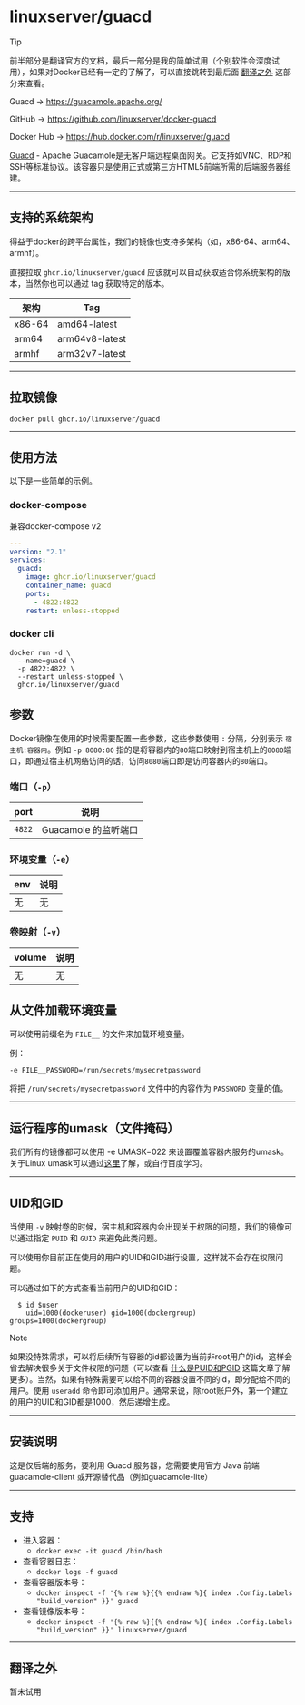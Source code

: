 # linuxserver/guacd

> [!TIP]
>
> 前半部分是翻译官方的文档，最后一部分是我的简单试用（个别软件会深度试用），如果对Docker已经有一定的了解了，可以直接跳转到最后面 [翻译之外](#翻译之外) 这部分来查看。

Guacd → https://guacamole.apache.org/

GitHub → https://github.com/linuxserver/docker-guacd

Docker Hub → https://hub.docker.com/r/linuxserver/guacd

[Guacd](https://guacamole.apache.org/) - Apache Guacamole是无客户端远程桌面网关。它支持如VNC、RDP和SSH等标准协议。该容器只是使用正式或第三方HTML5前端所需的后端服务器组建。

------

## 支持的系统架构

得益于docker的跨平台属性，我们的镜像也支持多架构（如，x86-64、arm64、armhf）。

直接拉取 `ghcr.io/linuxserver/guacd` 应该就可以自动获取适合你系统架构的版本，当然你也可以通过 tag 获取特定的版本。

| 架构   | Tag            |
| ------ | -------------- |
| x86-64 | amd64-latest   |
| arm64  | arm64v8-latest |
| armhf  | arm32v7-latest |

------

## 拉取镜像

```shell
docker pull ghcr.io/linuxserver/guacd
```

------

## 使用方法

以下是一些简单的示例。

### docker-compose

兼容docker-compose v2

```yaml
---
version: "2.1"
services:
  guacd:
    image: ghcr.io/linuxserver/guacd
    container_name: guacd
    ports:
      - 4822:4822
    restart: unless-stopped
```

### docker cli

```shell
docker run -d \
  --name=guacd \
  -p 4822:4822 \
  --restart unless-stopped \
  ghcr.io/linuxserver/guacd
```

## 参数

Docker镜像在使用的时候需要配置一些参数，这些参数使用 `:` 分隔，分别表示 `宿主机:容器内`。例如 `-p 8080:80` 指的是将容器内的`80`端口映射到宿主机上的`8080`端口，即通过宿主机网络访问的话，访问`8080`端口即是访问容器内的`80`端口。

### 端口（`-p`）

| port   | 说明                 |
| ------ | -------------------- |
| `4822` | Guacamole 的监听端口 |

### 环境变量（`-e`）

| env  | 说明 |
| ---- | ---- |
| 无   | 无   |

### 卷映射（`-v`）

| volume | 说明 |
| ------ | ---- |
| 无     | 无   |




## 从文件加载环境变量

可以使用前缀名为 `FILE__` 的文件来加载环境变量。

例：

```
-e FILE__PASSWORD=/run/secrets/mysecretpassword
```

将把 `/run/secrets/mysecretpassword` 文件中的内容作为 `PASSWORD` 变量的值。

------

## 运行程序的umask（文件掩码）

我们所有的镜像都可以使用 -e UMASK=022 来设置覆盖容器内服务的umask。关于Linux umask可以通过[这里](https://en.wikipedia.org/wiki/Umask)了解，或自行百度学习。

------

## UID和GID

当使用 `-v` 映射卷的时候，宿主机和容器内会出现关于权限的问题，我们的镜像可以通过指定 `PUID` 和 `GUID` 来避免此类问题。

可以使用你目前正在使用的用户的UID和GID进行设置，这样就不会存在权限问题。

可以通过如下的方式查看当前用户的UID和GID：

```shell
  $ id $user
    uid=1000(dockeruser) gid=1000(dockergroup) groups=1000(dockergroup)
```

> [!NOTE]
>
> 如果没特殊需求，可以将后续所有容器的id都设置为当前非root用户的id，这样会省去解决很多关于文件权限的问题（可以查看 [什么是PUID和PGID](general/understanding-puid-and-pgid.md) 这篇文章了解更多）。当然，如果有特殊需要可以给不同的容器设置不同的id，即分配给不同的用户。使用 `useradd` 命令即可添加用户。通常来说，除root账户外，第一个建立的用户的UID和GID都是1000，然后递增生成。

------

## 安装说明

这是仅后端的服务，要利用 Guacd 服务器，您需要使用官方 Java 前端 guacamole-client 或开源替代品（例如guacamole-lite）

------

## 支持

- 进入容器：
  - `docker exec -it guacd /bin/bash`
- 查看容器日志：
  - `docker logs -f guacd`
- 查看容器版本号：
  - `docker inspect -f '{% raw %}{{% endraw %}{ index .Config.Labels "build_version" }}' guacd`
- 查看镜像版本号：
  - `docker inspect -f '{% raw %}{{% endraw %}{ index .Config.Labels "build_version" }}' linuxserver/guacd`

------

## 翻译之外

暂未试用